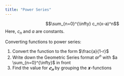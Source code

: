 ```yaml
---
title: "Power Series"
---
```

$$\sum_{n=0}^{\infty} c_n(x-a)^n$$
Here, $c_n$ and $a$ are constants.

Converting functions to power series:
1. Convert the function to the form $\frac{a}{1-r}$
2. Write down the Geometric Series format $a r^n$ with $a \sum_{n=0}^{\infty}$ in front
3. Find the value for $𝒄_𝒏$ by grouping the 𝒙-functions